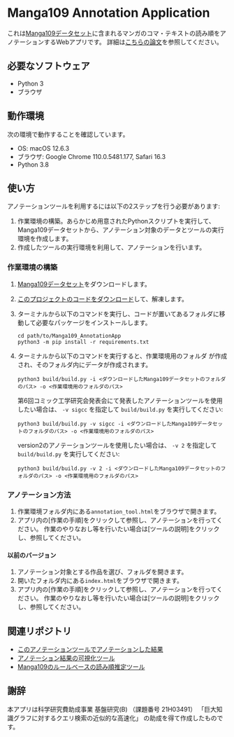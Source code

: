 # Manga109 Annotation Application
これは[Manga109データセット](http://www.manga109.org/ja/index.html)に含まれるマンガのコマ・テキストの読み順をアノテーションするWebアプリです。
詳細は[こちらの論文](https://drive.google.com/file/d/1mIA6n2XiCl_GKNDYOi7GDN2uMRUAEzEc/view)を参照してください。

## 必要なソフトウェア
- Python 3
- ブラウザ

## 動作環境
次の環境で動作することを確認しています。
- OS: macOS 12.6.3
- ブラウザ: Google Chrome 110.0.5481.177, Safari 16.3
- Python 3.8

## 使い方
アノテーションツールを利用するには以下の2ステップを行う必要があります:
1. 作業環境の構築。あらかじめ用意されたPythonスクリプトを実行して、Manga109データセットから、アノテーション対象のデータとツールの実行環境を作成します。
1. 作成したツールの実行環境を利用して、アノテーションを行います。

### 作業環境の構築
1. [Manga109データセット](http://www.manga109.org/ja/download.html)をダウンロードします。
1. [このプロジェクトのコードをダウンロード](https://github.com/mu-perori/Manga109_AnnotationApp/archive/refs/tags/v3.0.zip)して、解凍します。
1. ターミナルから以下のコマンドを実行し、コードが置いてあるフォルダに移動して必要なパッケージをインストールします。
   ```
   cd path/to/Manga109_AnnotationApp
   python3 -m pip install -r requirements.txt
   ```
1. ターミナルから以下のコマンドを実行すると、作業環境用のフォルダ
が作成され、そのフォルダ内にデータが作成されます。
   ```
   python3 build/build.py -i <ダウンロードしたManga109データセットのフォルダのパス> -o <作業環境用のフォルダのパス>
   ```
   第6回コミック工学研究会発表会にて発表したアノテーションツールを使用したい場合は、
   `-v sigcc` を指定して `build/build.py` を実行してください:
   ```
   python3 build/build.py -v sigcc -i <ダウンロードしたManga109データセットのフォルダのパス> -o <作業環境用のフォルダのパス>
   ```

   version2のアノテーションツールを使用したい場合は、
   `-v 2` を指定して `build/build.py` を実行してください:
   ```
   python3 build/build.py -v 2 -i <ダウンロードしたManga109データセットのフォルダのパス> -o <作業環境用のフォルダのパス>
   ```

### アノテーション方法
1. 作業環境フォルダ内にある`annotation_tool.html`をブラウザで開きます。
1. アプリ内の[作業の手順]をクリックして参照し、アノテーションを行ってください。
   作業のやりなおし等を行いたい場合は[ツールの説明]をクリックし、参照してください。

#### 以前のバージョン
1. アノテーション対象とする作品を選び、フォルダを開きます。
1. 開いたフォルダ内にある`index.html`をブラウザで開きます。
1. アプリ内の[作業の手順]をクリックして参照し、アノテーションを行ってください。
   作業のやりなおし等を行いたい場合は[ツールの説明]をクリックし、参照してください。

## 関連リポジトリ
- [このアノテーションツールでアノテーションした結果](https://github.com/mu-perori/Manga109-reading-order-dataset)
- [アノテーション結果の可視化ツール](https://github.com/mu-perori/Manga109-reading-order-visualisation-tool)
- [Manga109のルールベースの読み順推定ツール](https://github.com/mu-perori/Manga109-rule-based-reading-order-estimation-tool)

## 謝辞
本アプリは科学研究費助成事業 基盤研究(B) （課題番号 21H03491）
「巨大知識グラフに対するクエリ検索の近似的な高速化」
の助成を得て作成したものです。
